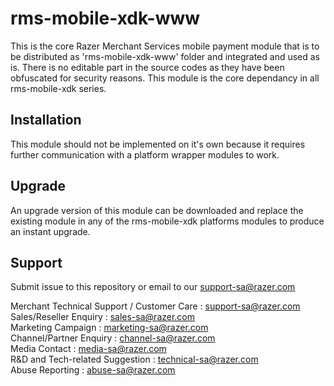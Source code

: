 <!--
# license: Copyright © 2011-2019 MOLPay Sdn Bhd. All Rights Reserved. 
-->

# rms-mobile-xdk-www

This is the core Razer Merchant Services mobile payment module that is to be distributed as 'rms-mobile-xdk-www' folder
and integrated and used as is. There is no editable part in the source codes as they have been obfuscated
for security reasons. This module is the core dependancy in all rms-mobile-xdk series.

## Installation

This module should not be implemented on it's own because it requires further communication with a platform
wrapper modules to work.

## Upgrade

An upgrade version of this module can be downloaded and replace the existing module in any of the rms-mobile-xdk
platforms modules to produce an instant upgrade.

## Support

Submit issue to this repository or email to our support-sa@razer.com

Merchant Technical Support / Customer Care : support-sa@razer.com<br>
Sales/Reseller Enquiry : sales-sa@razer.com<br>
Marketing Campaign : marketing-sa@razer.com<br>
Channel/Partner Enquiry : channel-sa@razer.com<br>
Media Contact : media-sa@razer.com<br>
R&D and Tech-related Suggestion : technical-sa@razer.com<br>
Abuse Reporting : abuse-sa@razer.com
